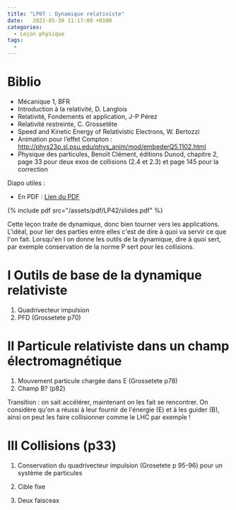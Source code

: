```yaml
---
title: "LP07 : Dynamique relativiste"
date:   2021-05-30 11:17:00 +0100
categories:
  - Leçon physique
tags:
  - 
---
```


# Biblio
- Mécanique 1, BFR
- Introduction à la relativité, D. Langlois
- Relativité, Fondements et application, J-P Pérez
- Relativité restreinte, C. Grossetête
- Speed and Kinetic Energy of Relativistic Electrons, W. Bertozzi
- Animation pour l’effet Compton : http://phys23p.sl.psu.edu/phys_anim/mod/embederQ5.1102.html
- Physique des particules, Benoït Clément, éditions Dunod, chapitre 2, page 33 pour deux exos de collisions (2.4 et 2.3) et page 145 pour la correction

Diapo utiles :
- En PDF : [Lien du PDF](/assets/pdf/LP42/slides.pdf)

{% include pdf src="/assets/pdf/LP42/slides.pdf" %}


Cette leçon traite de dynamique, donc bien tourner vers les applications. L'idéal, pour lier des parties entre elles c'est de dire à quoi va servir ce que l'on fait. Lorsqu'en I on donne les outils de la dynamique, dire à quoi sert, par exemple conservation de la norme P sert pour les collisions.

# I Outils de base de la dynamique relativiste

1) Quadrivecteur impulsion
2) PFD (Grossetete p70)


# II Particule relativiste dans un champ électromagnétique
1) Mouvement particule chargée dans E (Grossetete p78)
2) Champ B? (p82)

Transition : on sait accélérer, maintenant on les fait se rencontrer. On considère qu'on a réussi à leur fournir de l'énergie (E) et à les guider (B), ainsi on peut les faire collisionner comme le LHC par exemple ! 
# III Collisions (p33)
1) Conservation du quadrivecteur impulsion (Grosetete p 95-96) pour un système de particules

1) Cible fixe

2) Deux faisceax
